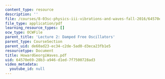 ```yaml
---
content_type: resource
description: ''
file: /courses/8-03sc-physics-iii-vibrations-and-waves-fall-2016/64570e6928b3a946d1ed7f7500728ad3_MIT8_03SCF16_Text_Ch2.pdf
file_type: application/pdf
learning_resource_types: []
ocw_type: OCWFile
parent_title: 'Lecture 2: Damped Free Oscillators'
parent_type: CourseSection
parent_uid: de60ad23-ec34-c2de-5ad0-d3eca23fb1e5
resourcetype: Document
title: HowardGeorgiWaves.pdf
uid: 64570e69-28b3-a946-d1ed-7f7500728ad3
video_metadata:
  youtube_id: null
---
```

